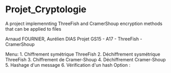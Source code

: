 # Projet_Cryptologie
A project implemennting ThreeFish and CramerShoup encryption methods that can be applied to files


Arnaud FOURNIER, Aurélien DIAS
	Projet GS15 - A17 - ThreeFish - CramerShoup

Menu:
	1. Chiffrement symétrique ThreeFish
	2. Déchiffrement sysmétrique ThreeFish
	3. Chiffrement de Cramer-Shoup
	4. Déchiffrement Cramer-Shoup
	5. Hashage d'un message
	6. Vérification d'un hash
Option :
